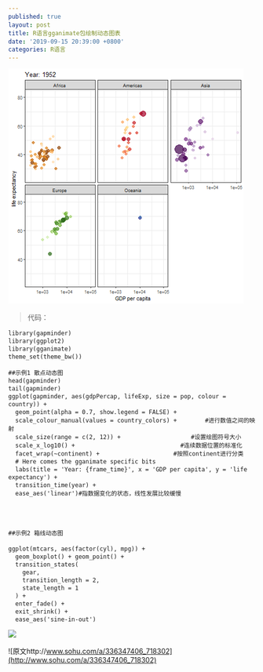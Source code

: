 ```yaml
---
published: true
layout: post
title: R语言gganimate包绘制动态图表
date: '2019-09-15 20:39:00 +0800'
categories: R语言
---
```


![](https://raw.githubusercontent.com/lvxiong7zg/lvxiong7zg.github.io/master/_posts/%E6%95%B0%E6%8D%AE%E6%8C%96%E6%8E%98/R%E8%AF%AD%E8%A8%80gganimate%E5%8C%85%E7%BB%98%E5%88%B6%E5%8A%A8%E6%80%81%E5%9B%BE%E8%A1%A8/%E6%95%A3%E7%82%B9%E5%8A%A8%E6%80%81%E5%9B%BE.gif)

>代码：

<!-- more -->
```YMAL
library(gapminder)
library(ggplot2)
library(gganimate)
theme_set(theme_bw())

##示例1 散点动态图
head(gapminder)
tail(gapminder)
ggplot(gapminder, aes(gdpPercap, lifeExp, size = pop, colour = country)) +
  geom_point(alpha = 0.7, show.legend = FALSE) +
  scale_colour_manual(values = country_colors) +        #进行数值之间的映射
  scale_size(range = c(2, 12)) +                    #设置绘图符号大小
  scale_x_log10() +                              #连续数据位置的标准化
  facet_wrap(~continent) +                     #按照continent进行分类
  # Here comes the gganimate specific bits
  labs(title = 'Year: {frame_time}', x = 'GDP per capita', y = 'life expectancy') +
  transition_time(year) +
  ease_aes('linear')#指数据变化的状态，线性发展比较缓慢




##示例2 箱线动态图

ggplot(mtcars, aes(factor(cyl), mpg)) +
  geom_boxplot() + geom_point() +
  transition_states(  
    gear, 
    transition_length = 2,
    state_length = 1
  ) +
  enter_fade() +
  exit_shrink() +
  ease_aes('sine-in-out')
````

![](https://raw.githubusercontent.com/lvxiong7zg/lvxiong7zg.github.io/master/_posts/%E6%95%B0%E6%8D%AE%E6%8C%96%E6%8E%98/R%E8%AF%AD%E8%A8%80gganimate%E5%8C%85%E7%BB%98%E5%88%B6%E5%8A%A8%E6%80%81%E5%9B%BE%E8%A1%A8/%E7%AE%B1%E7%BA%BF%E5%8A%A8%E6%80%81%E5%9B%BE.gif)


![原文http://www.sohu.com/a/336347406_718302](http://www.sohu.com/a/336347406_718302)
